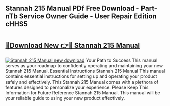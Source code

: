 ## Stannah 215 Manual PDf Free Download - Part-nTb Service Owner Guide - User Repair Edition cHHS5

# <h2><a href="http://bc67044.oget.top/?id=Stannah+215+Manual">🔗Download New 👉🔴 Stannah 215 Manual</a></h2>

[![Stannah 215 Manual new download](https://i.imgur.com/5g1atiW.png)](http://bc67044.oget.top/?id=Stannah+215+Manual)
Your Path to Success This manual serves as your roadmap to confidently operating and maintaining your new Stannah 215 Manual. Essential Instructions Stannah 215 Manual This manual contains essential instructions for setting up and operating your product safely and effectively. This Stannah 215 Manual comes with a plethora of features designed to personalize your experience. Please Keep This Information for Future Reference Stannah 215 Manual. This manual will be your reliable guide to using your new product effectively.
